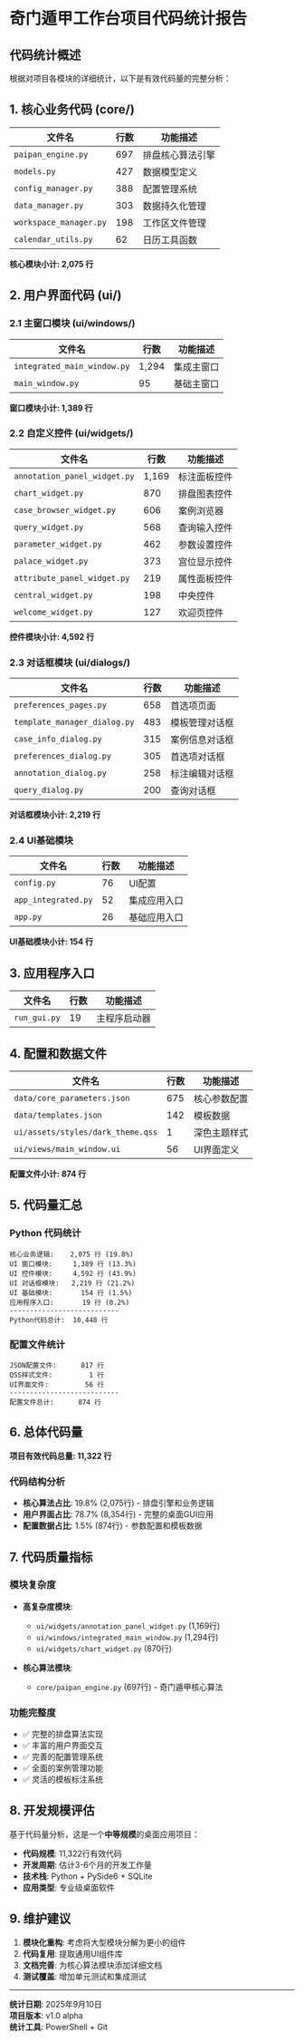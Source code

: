 # 奇门遁甲工作台项目代码统计报告

## 代码统计概述

根据对项目各模块的详细统计，以下是有效代码量的完整分析：

## 1. 核心业务代码 (core/)

| 文件名 | 行数 | 功能描述 |
|--------|------|----------|
| `paipan_engine.py` | 697 | 排盘核心算法引擎 |
| `models.py` | 427 | 数据模型定义 |
| `config_manager.py` | 388 | 配置管理系统 |
| `data_manager.py` | 303 | 数据持久化管理 |
| `workspace_manager.py` | 198 | 工作区文件管理 |
| `calendar_utils.py` | 62 | 日历工具函数 |

**核心模块小计: 2,075 行**

## 2. 用户界面代码 (ui/)

### 2.1 主窗口模块 (ui/windows/)
| 文件名 | 行数 | 功能描述 |
|--------|------|----------|
| `integrated_main_window.py` | 1,294 | 集成主窗口 |
| `main_window.py` | 95 | 基础主窗口 |

**窗口模块小计: 1,389 行**

### 2.2 自定义控件 (ui/widgets/)
| 文件名 | 行数 | 功能描述 |
|--------|------|----------|
| `annotation_panel_widget.py` | 1,169 | 标注面板控件 |
| `chart_widget.py` | 870 | 排盘图表控件 |
| `case_browser_widget.py` | 606 | 案例浏览器 |
| `query_widget.py` | 568 | 查询输入控件 |
| `parameter_widget.py` | 462 | 参数设置控件 |
| `palace_widget.py` | 373 | 宫位显示控件 |
| `attribute_panel_widget.py` | 219 | 属性面板控件 |
| `central_widget.py` | 198 | 中央控件 |
| `welcome_widget.py` | 127 | 欢迎页控件 |

**控件模块小计: 4,592 行**

### 2.3 对话框模块 (ui/dialogs/)
| 文件名 | 行数 | 功能描述 |
|--------|------|----------|
| `preferences_pages.py` | 658 | 首选项页面 |
| `template_manager_dialog.py` | 483 | 模板管理对话框 |
| `case_info_dialog.py` | 315 | 案例信息对话框 |
| `preferences_dialog.py` | 305 | 首选项对话框 |
| `annotation_dialog.py` | 258 | 标注编辑对话框 |
| `query_dialog.py` | 200 | 查询对话框 |

**对话框模块小计: 2,219 行**

### 2.4 UI基础模块
| 文件名 | 行数 | 功能描述 |
|--------|------|----------|
| `config.py` | 76 | UI配置 |
| `app_integrated.py` | 52 | 集成应用入口 |
| `app.py` | 26 | 基础应用入口 |

**UI基础模块小计: 154 行**

## 3. 应用程序入口

| 文件名 | 行数 | 功能描述 |
|--------|------|----------|
| `run_gui.py` | 19 | 主程序启动器 |

## 4. 配置和数据文件

| 文件名 | 行数 | 功能描述 |
|--------|------|----------|
| `data/core_parameters.json` | 675 | 核心参数配置 |
| `data/templates.json` | 142 | 模板数据 |
| `ui/assets/styles/dark_theme.qss` | 1 | 深色主题样式 |
| `ui/views/main_window.ui` | 56 | UI界面定义 |

**配置文件小计: 874 行**

## 5. 代码量汇总

### Python 代码统计
```
核心业务逻辑:    2,075 行 (19.8%)
UI 窗口模块:     1,389 行 (13.3%)
UI 控件模块:     4,592 行 (43.9%)
UI 对话框模块:   2,219 行 (21.2%)
UI 基础模块:       154 行 (1.5%)
应用程序入口:       19 行 (0.2%)
---------------------------
Python代码总计:  10,448 行
```

### 配置文件统计
```
JSON配置文件:      817 行
QSS样式文件:         1 行
UI界面文件:         56 行
---------------------------
配置文件总计:      874 行
```

## 6. 总体代码量

**项目有效代码总量: 11,322 行**

### 代码结构分析
- **核心算法占比**: 19.8% (2,075行) - 排盘引擎和业务逻辑
- **用户界面占比**: 78.7% (8,354行) - 完整的桌面GUI应用
- **配置数据占比**: 1.5% (874行) - 参数配置和模板数据

## 7. 代码质量指标

### 模块复杂度
- **高复杂度模块**: 
  - `ui/widgets/annotation_panel_widget.py` (1,169行)
  - `ui/windows/integrated_main_window.py` (1,294行)
  - `ui/widgets/chart_widget.py` (870行)

- **核心算法模块**:
  - `core/paipan_engine.py` (697行) - 奇门遁甲核心算法

### 功能完整度
- ✅ 完整的排盘算法实现
- ✅ 丰富的用户界面交互
- ✅ 完善的配置管理系统
- ✅ 全面的案例管理功能
- ✅ 灵活的模板标注系统

## 8. 开发规模评估

基于代码量分析，这是一个**中等规模**的桌面应用项目：

- **代码规模**: 11,322行有效代码
- **开发周期**: 估计3-6个月的开发工作量
- **技术栈**: Python + PySide6 + SQLite
- **应用类型**: 专业级桌面软件

## 9. 维护建议

1. **模块化重构**: 考虑将大型模块分解为更小的组件
2. **代码复用**: 提取通用UI组件库
3. **文档完善**: 为核心算法模块添加详细文档
4. **测试覆盖**: 增加单元测试和集成测试

---

**统计日期**: 2025年9月10日  
**项目版本**: v1.0 alpha  
**统计工具**: PowerShell + Git
